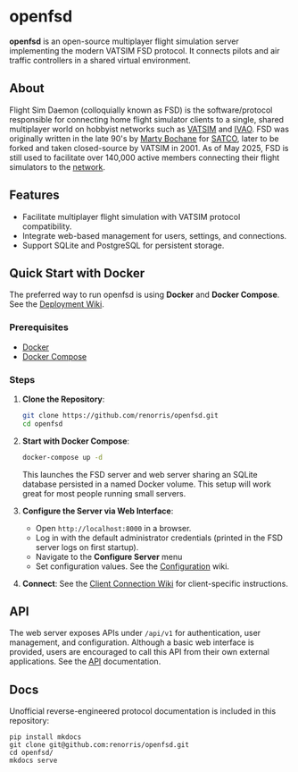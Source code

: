 # openfsd

**openfsd** is an open-source multiplayer flight simulation server implementing the modern VATSIM FSD protocol. It connects pilots and air traffic controllers in a shared virtual environment.

## About

Flight Sim Daemon (colloquially known as FSD) is the software/protocol responsible for connecting home flight simulator clients to a single, shared multiplayer world on hobbyist networks such as [VATSIM](https://vatsim.net/docs/about/about-vatsim) and [IVAO](https://www.ivao.aero/).
FSD was originally written in the late 90's by [Marty Bochane](https://github.com/kuroneko/fsd) for [SATCO](https://web.archive.org/web/20000619145015/http://www.satco.org/), later to be forked and taken closed-source by VATSIM in 2001.
As of May 2025, FSD is still used to facilitate over 140,000 active members connecting their flight simulators to the [network](https://vatsim-radar.com/).

## Features

- Facilitate multiplayer flight simulation with VATSIM protocol compatibility.
- Integrate web-based management for users, settings, and connections.
- Support SQLite and PostgreSQL for persistent storage.

## Quick Start with Docker

The preferred way to run openfsd is using **Docker** and **Docker Compose**. See the [Deployment Wiki](https://github.com/renorris/openfsd/wiki/Deployment).

### Prerequisites

- [Docker](https://docs.docker.com/get-docker/)
- [Docker Compose](https://docs.docker.com/compose/install/)

### Steps

1. **Clone the Repository**:
   ```bash
   git clone https://github.com/renorris/openfsd.git
   cd openfsd
   ```

2. **Start with Docker Compose**:
   ```bash
   docker-compose up -d
   ```
   This launches the FSD server and web server sharing an SQLite database persisted in a named Docker volume. This setup will work great for most people running small servers.

3. **Configure the Server via Web Interface**:
    - Open `http://localhost:8000` in a browser.
    - Log in with the default administrator credentials (printed in the FSD server logs on first startup).
    - Navigate to the **Configure Server** menu
    - Set configuration values. See the [Configuration]() wiki.

4. **Connect**:
   See the [Client Connection Wiki](https://github.com/renorris/openfsd/wiki/Client-Connection) for client-specific instructions.

## API

The web server exposes APIs under `/api/v1` for authentication, user management, and configuration. Although a basic web interface is provided, users are encouraged to call this API from their own external applications. See the [API](https://github.com/renorris/openfsd/tree/main/web) documentation.

## Docs

Unofficial reverse-engineered protocol documentation is included in this repository:

```
pip install mkdocs
git clone git@github.com:renorris/openfsd.git
cd openfsd/
mkdocs serve
```
